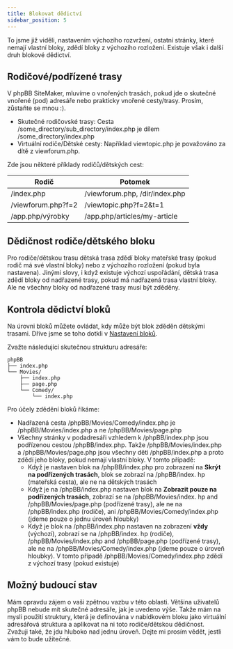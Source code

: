 ```yaml
---
title: Blokovat dědictví
sidebar_position: 5
---
```


To jsme již viděli, nastavením výchozího rozvržení, ostatní stránky, které nemají vlastní bloky, zdědí bloky z výchozího rozložení. Existuje však i další druh blokové dědictví.

## Rodičové/podřízené trasy
V phpBB SiteMaker, mluvíme o vnořených trasách, pokud jde o skutečné vnořené (pod) adresáře nebo prakticky vnořené cesty/trasy. Prosím, zůstaňte se mnou :).
* Skutečné rodičovské trasy: Cesta /some_directory/sub_directory/index.php je dílem /some_directory/index.php
* Virtuální rodiče/Dětské cesty: Například viewtopic.php je považováno za dítě z viewforum.php.

Zde jsou některé příklady rodičů/dětských cest:

| Rodič              | Potomek                        |
| ------------------ | ------------------------------ |
| /index.php         | /viewforum.php, /dir/index.php |
| /viewforum.php?f=2 | /viewtopic.php?f=2&t=1         |
| /app.php/výrobky   | /app.php/articles/my-article   |

## Dědičnost rodiče/dětského bloku
Pro rodiče/dětskou trasu dětská trasa zdědí bloky mateřské trasy (pokud rodič má své vlastní bloky) nebo z výchozího rozložení (pokud byla nastavena). Jinými slovy, i když existuje výchozí uspořádání, dětská trasa zdědí bloky od nadřazené trasy, pokud má nadřazená trasa vlastní bloky. Ale ne všechny bloky od nadřazené trasy musí být zděděny.

## Kontrola dědictví bloků
Na úrovni bloků můžete ovládat, kdy může být blok zděděn dětskými trasami. Dříve jsme se toho dotkli v [Nastavení bloků](/docs/user/blocks/managing-blocks#editing-block-settings).

Zvažte následující skutečnou strukturu adresáře:
```text
phpBB
├── index.php
└── Movies/
    ├── index.php
    ├── page.php
    └── Comedy/
        └── index.php
```

Pro účely zdědění bloků říkáme:
* Nadřazená cesta /phpBB/Movies/Comedy/index.php je /phpBB/Movies/index.php a ne /phpBB/Movies/page.php
* Všechny stránky v podadresáři vzhledem k /phpBB/index.php jsou podřízenou cestou /phpBB/index.php. Takže /phpBB/Movies/index.php a /phpBB/Movies/page.php jsou všechny děti /phpBB/index.php a proto zdědí jeho bloky, pokud nemají vlastní bloky. V tomto případě:
    * Když je nastaven blok na /phpBB/index.php pro zobrazení na **Skrýt na podřízených trasách**, blok se zobrazí na /phpBB/index. hp (mateřská cesta), ale ne na dětských trasách
    * Když je na /phpBB/index.php nastaven blok na **Zobrazit pouze na podřízených trasách**, zobrazí se na /phpBB/Movies/index. hp and /phpBB/Movies/page.php (podřízené trasy), ale ne na /phpBB/index.php (rodiče), ani /phpBB/Movies/Comedy/index.php (jdeme pouze o jednu úroveň hloubky)
    * Když je blok na /phpBB/index.php nastaven na zobrazení **vždy** (výchozí), zobrazí se na /phpBB/index. hp (rodiče), /phpBB/Movies/index.php and /phpBB/page.php (podřízené trasy), ale ne na /phpBB/Movies/Comedy/index.php (jdeme pouze o úroveň hloubky). V tomto případě /phpBB/Movies/Comedy/index.php zdědí z výchozí trasy (pokud existuje)

## Možný budoucí stav
Mám opravdu zájem o vaši zpětnou vazbu v této oblasti. Většina uživatelů phpBB nebude mít skutečné adresáře, jak je uvedeno výše. Takže mám na mysli použití struktury, která je definována v nabídkovém bloku jako virtuální adresářová struktura a aplikovat na ni toto rodiče/dětskou dědičnost. Zvažuji také, že jdu hluboko nad jednu úroveň. Dejte mi prosím vědět, jestli vám to bude užitečné.